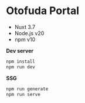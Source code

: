 # Otofuda Portal

- Nuxt 3.7
- Node.js v20
- npm v10

**Dev server**

```sh
npm install
npm run dev
```

**SSG**

```sh
npm run generate
npm run serve
```
